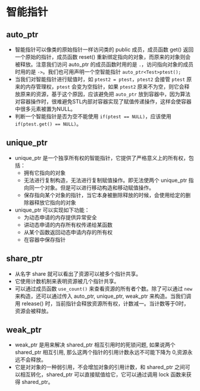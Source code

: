 # 智能指针

## auto_ptr

- 智能指针可以像类的原始指针一样访问类的 public 成员，成员函数 get() 返回一个原始的指针，成员函数 reset() 重新绑定指向的对象，而原来的对象则会被释放。注意我们访问 auto_ptr 的成员函数时用的是 `.`，访问指向对象的成员时用的是 `->`。我们也可用声明一个空智能指针 `auto_ptr<Test>ptest();`
- 当我们对智能指针进行赋值时，如 `ptest2 = ptest`，`ptest2` 会接管 `ptest` 原来的内存管理权，`ptest` 会变为空指针，如果 `ptest2` 原来不为空，则它会释放原来的资源，基于这个原因，应该避免把 `auto_ptr` 放到容器中，因为算法对容器操作时，很难避免STL内部对容器实现了赋值传递操作，这样会使容器中很多元素被置为NULL。
- 判断一个智能指针是否为空不能使用 `if(ptest == NULL)`，应该使用 `if(ptest.get() == NULL)`。

## unique_ptr

- unique_ptr 是一个独享所有权的智能指针，它提供了严格意义上的所有权，包括：
  - 拥有它指向的对象
  - 无法进行复制构造，无法进行复制赋值操作。即无法使两个 unique_ptr 指向同一个对象。但是可以进行移动构造和移动赋值操作。
  - 保存指向某个对象的指针，当它本身被删除释放的时候，会使用给定的删除器释放它指向的对象
- unique_ptr 可以实现如下功能：
    - 为动态申请的内存提供异常安全
    - 讲动态申请的内存所有权传递给某函数
    - 从某个函数返回动态申请内存的所有权
    - 在容器中保存指针
  
## share_ptr

- 从名字 share 就可以看出了资源可以被多个指针共享。
- 它使用计数机制来表明资源被几个指针共享。
- 可以通过成员函数 `use_count()` 来查看资源的所有者个数。除了可以通过 `new` 来构造，还可以通过传入 auto_ptr, unique_ptr, weak_ptr 来构造。当我们调用 release() 时，当前指针会释放资源所有权，计数减一。当计数等于0时，资源会被释放。


## weak_ptr

- weak_ptr 是用来解决 shared_ptr 相互引用时的死锁问题, 如果说两个 shared_ptr 相互引用, 那么这两个指针的引用计数永远不可能下降为 0,资源永远不会释放。
- 它是对对象的一种弱引用，不会增加对象的引用计数，和 shared_ptr 之间可以相互转化，shared_ptr 可以直接赋值给它，它可以通过调用 lock 函数来获得 shared_ptr。